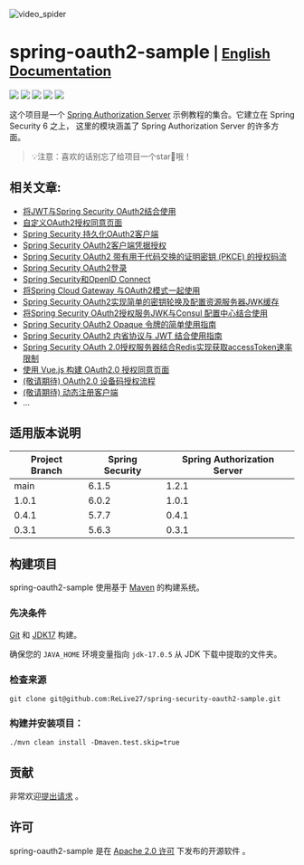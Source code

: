 ![video_spider](https://socialify.git.ci/ReLive27/spring-security-oauth2-sample/image?forks=1&issues=1&language=1&name=1&owner=1&stargazers=1&theme=Light)

# <font size="6p">spring-oauth2-sample</font> <font size="5p">  | [English Documentation](README.md)</font>

<p align="left">
	<a href="https://github.com/ReLive27/spring-security-oauth2-sample/stargazers"><img src="https://img.shields.io/github/stars/ReLive27/spring-security-oauth2-sample?style=flat-square&logo=GitHub"></a>
	<a href="https://github.com/ReLive27/spring-security-oauth2-sample/network/members"><img src="https://img.shields.io/github/forks/ReLive27/spring-security-oauth2-sample?style=flat-square&logo=GitHub"></a>
	<a href="https://github.com/ReLive27/spring-security-oauth2-sample/watchers"><img src="https://img.shields.io/github/watchers/ReLive27/spring-security-oauth2-sample?style=flat-square&logo=GitHub"></a>
	<a href="https://github.com/ReLive27/spring-security-oauth2-sample/issues"><img src="https://img.shields.io/github/issues/ReLive27/spring-security-oauth2-sample.svg?style=flat-square&logo=GitHub"></a>
	<a href="https://github.com/ReLive27/spring-security-oauth2-sample/blob/main/LICENSE"><img src="https://img.shields.io/github/license/ReLive27/spring-security-oauth2-sample.svg?style=flat-square"></a>
</p>

这个项目是一个 [Spring Authorization Server](https://spring.io/projects/spring-authorization-server) 示例教程的集合。它建立在 Spring
Security 6 之上， 这里的模块涵盖了 Spring Authorization Server 的许多方面。

> 💡注意：喜欢的话别忘了给项目一个star🌟哦！

## 相关文章:

- [将JWT与Spring Security OAuth2结合使用](https://relive27.github.io/blog/spring-security-oauth2-jwt)
- [自定义OAuth2授权同意页面](https://relive27.github.io/blog/custom-oauth2-consent-page)
- [Spring Security 持久化OAuth2客户端](https://relive27.github.io/blog/persisrence-oauth2-client)
- [Spring Security OAuth2客户端凭据授权](https://relive27.github.io/blog/oauth2-client-model)
- [Spring Security OAuth2 带有用于代码交换的证明密钥 (PKCE) 的授权码流](https://relive27.github.io/blog/oauth2-pkce)
- [Spring Security OAuth2登录](https://relive27.github.io/blog/oauth2-login)
- [Spring Security和OpenID Connect](https://relive27.github.io/blog/springn-security-oidc)
- [将Spring Cloud Gateway 与OAuth2模式一起使用](https://relive27.github.io/blog/spring-gateway-oauth2)
- [Spring Security OAuth2实现简单的密钥轮换及配置资源服务器JWK缓存](https://relive27.github.io/blog/jwk-cache-and-rotate-key)
- [将Spring Security OAuth2授权服务JWK与Consul 配置中心结合使用](https://relive27.github.io/blog/oauth2-jwk-consul-config)
- [Spring Security OAuth2 Opaque 令牌的简单使用指南](https://relive27.github.io/blog/oauth2-opaque-token)
- [Spring Security OAuth2 内省协议与 JWT 结合使用指南](https://relive27.github.io/blog/oauth2-introspection-with-jwt)
- [Spring Security OAuth 2.0授权服务器结合Redis实现获取accessToken速率限制](https://relive27.github.io/blog/oauth2-token-access-restrictions)
- [使用 Vue.js 构建 OAuth2.0 授权同意页面](https://relive27.github.io/blog/oauth2-custom-consent-page-with-vue)
- [(敬请期待) OAuth2.0 设备码授权流程]()
- [(敬请期待) 动态注册客户端]()
- ...

## 适用版本说明

| Project Branch  | Spring Security  | Spring Authorization Server  |  
| -----  |----------------- |  -------  |
| main  |  6.1.5  |  1.2.1    |
| 1.0.1  |  6.0.2  |  1.0.1    |
| 0.4.1  |  5.7.7  |    0.4.1  |
| 0.3.1  | 5.6.3   |  0.3.1    |

## 构建项目

spring-oauth2-sample 使用基于 [Maven](https://maven.apache.org/) 的构建系统。

### 先决条件

[Git](https://help.github.com/set-up-git-redirect) 和 [JDK17](https://www.oracle.com/technetwork/java/javase/downloads)
构建。

确保您的 `JAVA_HOME` 环境变量指向 `jdk-17.0.5` 从 JDK 下载中提取的文件夹。

### 检查来源

```
git clone git@github.com:ReLive27/spring-security-oauth2-sample.git
```

### 构建并安装项目：

```
./mvn clean install -Dmaven.test.skip=true
```

## 贡献

非常欢迎[提出请求](https://help.github.com/articles/creating-a-pull-request) 。

## 许可

spring-oauth2-sample 是在 [Apache 2.0 许可](https://www.apache.org/licenses/LICENSE-2.0.html) 下发布的开源软件 。
